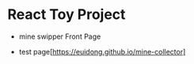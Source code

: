# React Toy Project

- mine swipper Front Page

- test page[https://euidong.github.io/mine-collector]

